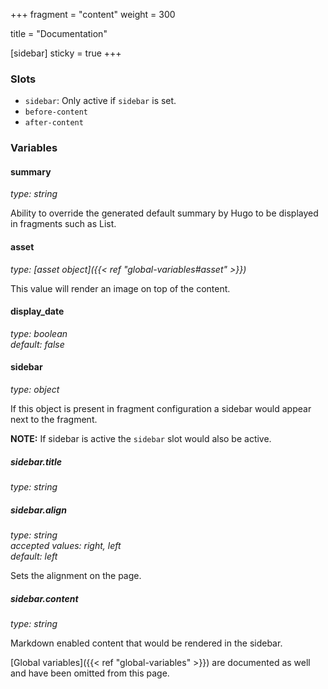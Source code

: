 +++
fragment = "content"
weight = 300

title = "Documentation"

[sidebar]
  sticky = true
+++

### Slots

- `sidebar`: Only active if `sidebar` is set.
- `before-content`
- `after-content`

### Variables

#### summary
*type: string*

Ability to override the generated default summary by Hugo to be displayed in fragments such as List.

#### asset
*type: [asset object]({{< ref "global-variables#asset" >}})*

This value will render an image on top of the content.

#### display_date
*type: boolean*  
*default: false*

#### sidebar
*type: object*

If this object is present in fragment configuration a sidebar would appear next to the fragment.

**NOTE:** If sidebar is active the `sidebar` slot would also be active.

##### sidebar.title
*type: string*

##### sidebar.align
*type: string*  
*accepted values: right, left*  
*default: left*

Sets the alignment on the page.

##### sidebar.content
*type: string*

Markdown enabled content that would be rendered in the sidebar.

[Global variables]({{< ref "global-variables" >}}) are documented as well and have been omitted from this page.
